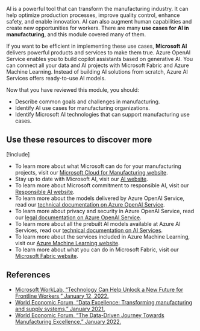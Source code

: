 AI is a powerful tool that can transform the manufacturing industry. It can help optimize production processes, improve quality control, enhance safety, and enable innovation. AI can also augment human capabilities and create new opportunities for workers. There are many **use cases for AI in manufacturing**, and this module covered many of them.

If you want to be efficient in implementing these use cases, **Microsoft AI** delivers powerful products and services to make them true. Azure OpenAI Service enables you to build copilot assistants based on generative AI. You can connect all your data and AI projects with Microsoft Fabric and Azure Machine Learning. Instead of building AI solutions from scratch, Azure AI Services offers ready-to-use AI models.

Now that you have reviewed this module, you should:

* Describe common goals and challenges in manufacturing.
* Identify AI use cases for manufacturing organizations.
* Identify Microsoft AI technologies that can support manufacturing use cases. 

## Use these resources to discover more

[!include[](../../../includes/open-link-in-new-tab-note.md)]

* To learn more about what Microsoft can do for your manufacturing projects, visit our [Microsoft Cloud for Manufacturing website](https://www.microsoft.com/industry/manufacturing/microsoft-cloud-for-manufacturing).
* Stay up to date with Microsoft AI, visit our [AI website](https://www.microsoft.com/ai).
* To learn more about Microsoft commitment to responsible AI, visit our [Responsible AI website](https://www.microsoft.com/ai/responsible-ai).
* To learn more about the models delivered by Azure OpenAI Service, read our [technical documentation on Azure OpenAI Service](/azure/cognitive-services/openai/concepts/models).
* To learn more about privacy and security in Azure OpenAI Service, read our [legal documentation on Azure OpenAI Service](/legal/cognitive-services/openai/data-privacy).
* To learn more about all the prebuilt AI models available at Azure AI Services, read our [technical documentation on AI Services](/azure/cognitive-services/).
* To learn more about the services included in Azure Machine Learning, visit our [Azure Machine Learning website](https://azure.microsoft.com/products/machine-learning/).
* To learn more about what you can do in Microsoft Fabric, visit our [Microsoft Fabric website](https://www.microsoft.com/microsoft-fabric).

## References

* [Microsoft WorkLab, “Technology Can Help Unlock a New Future for Frontline Workers,” January 12, 2022.](https://www.microsoft.com/en-us/worklab/work-trend-index/technology-unlocks-a-new-future-for-frontline)
* [World Economic Forum, “Data Excellence: Transforming manufacturing and supply systems,” January 2021.](https://www3.weforum.org/docs/WEF_Data_Excellence_Transforming_manufacturing_2021.pdf)
* [World Economic Forum, “The Data-Driven Journey Towards Manufacturing Excellence,” January 2022.](https://www3.weforum.org/docs/WEF_The_Data-Driven_Journey_Towards_Manufacturing_Excellence_2022.pdf)
